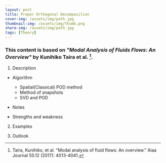 ```yaml
---
layout: post
title: Proper Orthogonal Decomposition
cover-img: /assets/img/path.jpg
thumbnail-img: /assets/img/thumb.png
share-img: /assets/img/path.jpg
tags: [Theory]
---
```


### This content is based on *"Modal Analysis of Fluids Flows: An Overview"* by Kunihiko Taira et al. [^1]. 


1. Description
  - Algorithm
    - Spatial(Classical) POD method
    - Method of snapshots
    - SVD and POD
      
  - Notes
  - Strengths and weakness



2. Examples

3. Outlook




[^1]: Taira, Kunihiko, et al. "Modal analysis of fluid flows: An overview." Aiaa Journal 55.12 (2017): 4013-4041. 
